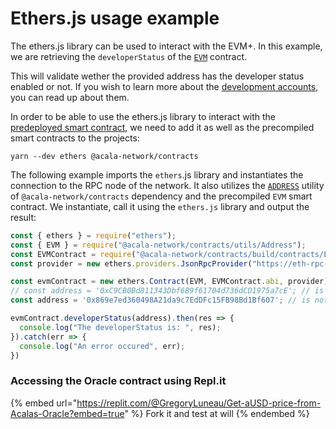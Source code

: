 # Ethers.js usage example

The ethers.js library can be used to interact with the EVM+. In this example, we are retrieving the `developerStatus` of the [`EVM`](../../examples/hardhat-tutorials/evm-tutorial.md) contract.

This will validate wether the provided address has the developer status enabled or not. If you wish to learn more about the [development accounts](../development-account/), you can read up about them.

In order to be able to use the ethers.js library to interact with the [predeployed smart contract](broken-reference), we need to add it as well as the precompiled smart contracts to the projects:

```
yarn --dev ethers @acala-network/contracts
```

The following example imports the `ethers`.js library and instantiates the connection to the RPC node of the network. It also utilizes the [`ADDRESS`](broken-reference) utility of `@acala-network/contracts` dependency and the precompiled `EVM` smart contract. We instantiate, call it using the `ethers.js` library and output the result:

```typescript
const { ethers } = require("ethers");
const { EVM } = require("@acala-network/contracts/utils/Address");
const EVMContract = require("@acala-network/contracts/build/contracts/EVM.json");
const provider = new ethers.providers.JsonRpcProvider("https://eth-rpc-tc9.aca-staging.network");

const evmContract = new ethers.Contract(EVM, EVMContract.abi, provider);
// const address = '0xC9CB0Bd811343Dbf6B9f61704d736dCD1975a7cE'; // is dev
const address = '0x869e7ed360498A21da9c7EdDFc15FB98Bd1Bf607'; // is not dev

evmContract.developerStatus(address).then(res => {
  console.log("The developerStatus is: ", res);
}).catch(err => {
  console.log("An error occured", err);
})
```

### Accessing the Oracle contract using Repl.it

{% embed url="https://replit.com/@GregoryLuneau/Get-aUSD-price-from-Acalas-Oracle?embed=true" %}
Fork it and test at will
{% endembed %}
